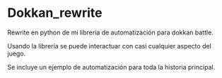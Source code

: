 # Dokkan_rewrite
Rewrite en python de mi librería de automatización para dokkan battle.

Usando la librería se puede interactuar con casi cualquier aspecto del juego.

Se incluye un ejemplo de automatización para toda la historia principal.
